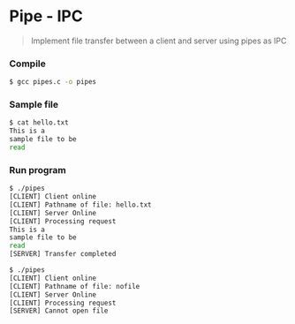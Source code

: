 # Pipe - IPC
> Implement file transfer between a client and server using pipes as IPC


### Compile
```bash
$ gcc pipes.c -o pipes
```

### Sample file
```bash
$ cat hello.txt
This is a
sample file to be
read
```

### Run program
```bash
$ ./pipes
[CLIENT] Client online
[CLIENT] Pathname of file: hello.txt
[CLIENT] Server Online
[CLIENT] Processing request
This is a
sample file to be
read
[SERVER] Transfer completed

$ ./pipes
[CLIENT] Client online
[CLIENT] Pathname of file: nofile
[CLIENT] Server Online
[CLIENT] Processing request
[SERVER] Cannot open file
```
